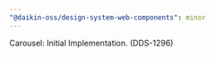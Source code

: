 ```yaml
---
"@daikin-oss/design-system-web-components": minor
---
```


Carousel: Initial Implementation. (DDS-1296)
